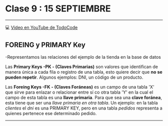 # Clase 9 : 15 SEPTIEMBRE


---

:computer: [Video en YouTube de TodoCode](https://www.youtube.com/watch?v=tyyhIsDmVM0&list=PLQxX2eiEaqbwcW3dkmUqJq7B-SXHyCglf&index=5)

## FOREING y PRIMARY Key

-Representamos las relaciones del ejemplo de la tienda en la base de datos

Las **Primary Keys -PK - (Claves Primarias)** son valores que identifican de manera única a cada fila o registro de una tabla, esto quiere decir que **no se pueden repetir**. Algunos ejemplos: DNI, un código de un producto.

Las **Foreing Keys -FK - (Claves Foráneas)** es un campo de una tabla 'X' que sirve para enlazar o relacionar entre sí co otra tabla 'Y' en la cual el campo de esta tabla es una **llave primaria**. Para que sea una **clave foránea**, esta tiene que ser una *llave primaria en otra tabla*. Un ejemplo: en la tabla *clientes* el *dni* es una PRIMARY KEY, pero en una tabla *pedidos* representa a quienes pertenece ese determinado pedido.

---
